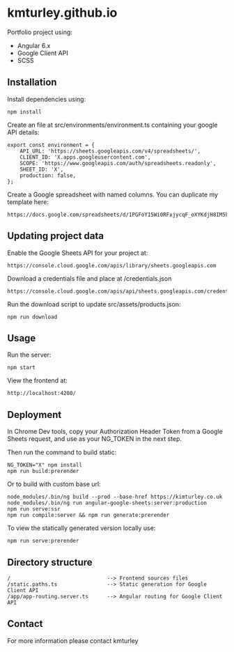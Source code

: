 # kmturley.github.io

Portfolio project using:

* Angular 6.x
* Google Client API
* SCSS


## Installation

Install dependencies using:

    npm install

Create an file at src/environments/environment.ts containing your google API details:

    export const environment = {
        API_URL: 'https://sheets.googleapis.com/v4/spreadsheets/',
        CLIENT_ID: 'X.apps.googleusercontent.com',
        SCOPE: 'https://www.googleapis.com/auth/spreadsheets.readonly',
        SHEET_ID: 'X',
        production: false,
    };

Create a Google spreadsheet with named columns. You can duplicate my template here:

    https://docs.google.com/spreadsheets/d/1PGFoY15Wi0RFxjycqF_oXYKdjH8IM5k3_IxJLFI90aU/edit#gid=0


## Updating project data

Enable the Google Sheets API for your project at:

    https://console.cloud.google.com/apis/library/sheets.googleapis.com

Download a credentials file and place at /credentials.json

    https://console.cloud.google.com/apis/api/sheets.googleapis.com/credentials

Run the download script to update src/assets/products.json:

    npm run download


## Usage

Run the server:

    npm start

View the frontend at:

    http://localhost:4200/


## Deployment

In Chrome Dev tools, copy your Authorization Header Token from a Google Sheets request, and use as your NG_TOKEN in the next step.

Then run the command to build static:

    NG_TOKEN="X" npm install
    npm run build:prerender

Or to build with custom base url:

    node_modules/.bin/ng build --prod --base-href https://kimturley.co.uk
    node_modules/.bin/ng run angular-google-sheets:server:production
    npm run serve:ssr
    npm run compile:server && npm run generate:prerender

To view the statically generated version locally use:

    npm run serve:prerender


## Directory structure

    /                               --> Frontend sources files
    /static.paths.ts                --> Static generation for Google Client API
    /app/app-routing.server.ts      --> Angular routing for Google Client API


## Contact

For more information please contact kmturley
